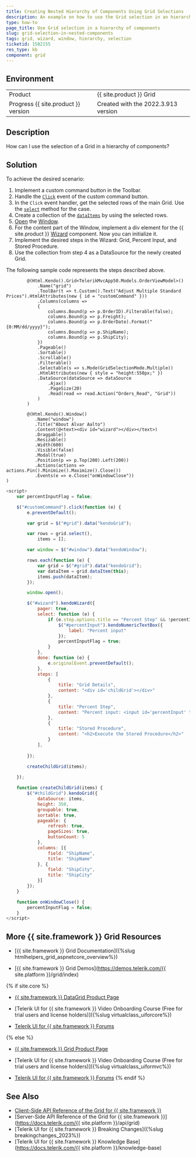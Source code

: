 ```yaml
---
title: Creating Nested Hierarchy of Components Using Grid Selections
description: An example on how to use the Grid selection in an hierarchy of components.
type: how-to
page_title: Use Grid selection in a hierarchy of components
slug: grid-selection-in-nested-components
tags: grid, wizard, window, hierarchy, selection
ticketid: 1582155
res_type: kb
component: grid
---
```


## Environment

<table>
 <tr>
  <td>Product</td>
  <td>{{ site.product }} Grid</td>
 </tr>
 <tr>
  <td>Progress {{ site.product }} version</td>
  <td>Created with the 2022.3.913 version</td>
 </tr>
</table>

## Description

How can I use the selection of a Grid in a hierarchy of components?

## Solution

To achieve the desired scenario: 

1. Implement a custom command button in the Toolbar.
1. Handle the [`Click`](https://api.jquery.com/click/) event of the custom command button.
1. In the `Click` event handler, get the selected rows of the main Grid. Use the [`select`](https://docs.telerik.com/kendo-ui/api/javascript/ui/grid/methods/select) method for the case.
1. Create a collection of the [`dataItems`](https://docs.telerik.com/kendo-ui/api/javascript/ui/grid/methods/dataitem) by using the selected rows.
1. [Open](https://docs.telerik.com/kendo-ui/api/javascript/ui/window/methods/open) the [Window](https://demos.telerik.com/aspnet-mvc/window).
1. For the content part of the Window, implement a div element for the {{ site.product }} [Wizard](https://demos.telerik.com/aspnet-mvc/wizard) component. Now you can initialize it.
1. Implement the desired steps in the Wizard: Grid, Percent Input, and Stored Procedure.
1. Use the collection from step 4 as a DataSource for the newly created Grid.

The following sample code represents the steps described above.

```Razor Index.cshtml
        @(Html.Kendo().Grid<TelerikMvcApp50.Models.OrderViewModel>()
            .Name("grid")
            .ToolBar(t => t.Custom().Text("Adjust Multiple Standard Prices").HtmlAttributes(new { id = "customCommand" }))
            .Columns(columns =>
            {
                columns.Bound(p => p.OrderID).Filterable(false);
                columns.Bound(p => p.Freight);
                columns.Bound(p => p.OrderDate).Format("{0:MM/dd/yyyy}");
                columns.Bound(p => p.ShipName);
                columns.Bound(p => p.ShipCity);
            })
            .Pageable()
            .Sortable()
            .Scrollable()
            .Filterable()
            .Selectable(s => s.Mode(GridSelectionMode.Multiple))
            .HtmlAttributes(new { style = "height:550px;" })
            .DataSource(dataSource => dataSource
                .Ajax()
                .PageSize(20)
                .Read(read => read.Action("Orders_Read", "Grid"))
            )
        )

        @(Html.Kendo().Window()
           .Name("window")
           .Title("About Alvar Aalto")
           .Content(@<text><div id="wizard"></div></text>)
           .Draggable()
           .Resizable()
           .Width(600)
           .Visible(false)
           .Modal(true)
           .Position(p => p.Top(200).Left(200))
           .Actions(actions => actions.Pin().Minimize().Maximize().Close())
           .Events(e => e.Close("onWindowClose"))
)
```
```JavaScript
<script>
    var percentInputFlag = false;

    $("#customCommand").click(function (e) {
        e.preventDefault();

        var grid = $("#grid").data("kendoGrid");

        var rows = grid.select(),
            items = [];

        var window = $("#window").data("kendoWindow");

        rows.each(function (e) {
            var grid = $("#grid").data("kendoGrid");
            var dataItem = grid.dataItem(this);
            items.push(dataItem);
        });

        window.open();

        $("#wizard").kendoWizard({
            pager: true,
            select: function (e) {
                if (e.step.options.title == "Percent Step" && !percentInputFlag) {
                    $("#percentInput").kendoNumericTextBox({
                        label: "Percent input"
                    });
                    percentInputFlag = true;
                }
            },
            done: function (e) {
                e.originalEvent.preventDefault();
            },
            steps: [    
                {
                    title: "Grid Details",
                    content: "<div id='childGrid'></div>"
                },
                {
                    title: "Percent Step",
                    content: "Percent input: <input id='percentInput' type='number' value='30' min='0' max='100'/>"
                },
                {
                    title: "Stored Procedure",
                    content: "<h2>Execute the Stored Procedure</h2>"
                }
            ],
            
        });

        createChildGrid(items);
        
    });

    function createChildGrid(items) {
        $("#childGrid").kendoGrid({
            dataSource: items,
            height: 350,
            groupable: true,
            sortable: true,
            pageable: {
                refresh: true,
                pageSizes: true,
                buttonCount: 5
            },
            columns: [{
                field: "ShipName",
                title: "ShipName"
            }, {
                field: "ShipCity",
                title: "ShipCity"
            }]
        });
    }

    function onWindowClose() {
        percentInputFlag = false;
    }
</script>
```

## More {{ site.framework }} Grid Resources

* [{{ site.framework }} Grid Documentation]({%slug htmlhelpers_grid_aspnetcore_overview%})

* [{{ site.framework }} Grid Demos](https://demos.telerik.com/{{ site.platform }}/grid/index)

{% if site.core %}
* [{{ site.framework }} DataGrid Product Page](https://www.telerik.com/aspnet-core-ui/grid)

* [Telerik UI for {{ site.framework }} Video Onboarding Course (Free for trial users and license holders)]({%slug virtualclass_uiforcore%})

* [Telerik UI for {{ site.framework }} Forums](https://www.telerik.com/forums/aspnet-core-ui)

{% else %}
* [{{ site.framework }} Grid Product Page](https://www.telerik.com/aspnet-mvc/grid)

* [Telerik UI for {{ site.framework }} Video Onboarding Course (Free for trial users and license holders)]({%slug virtualclass_uiformvc%})

* [Telerik UI for {{ site.framework }} Forums](https://www.telerik.com/forums/aspnet-mvc)
{% endif %}

## See Also

* [Client-Side API Reference of the Grid for {{ site.framework }}](https://docs.telerik.com/kendo-ui/api/javascript/ui/grid)
* [Server-Side API Reference of the Grid for {{ site.framework }}](https://docs.telerik.com/{{ site.platform }}/api/grid)
* [Telerik UI for {{ site.framework }} Breaking Changes]({%slug breakingchanges_2023%})
* [Telerik UI for {{ site.framework }} Knowledge Base](https://docs.telerik.com/{{ site.platform }}/knowledge-base)
